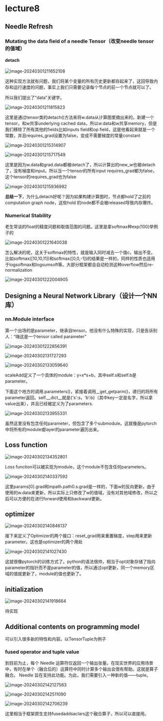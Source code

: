 # lecture8

## Needle Refresh

### Mutating the data field of a needle Tensor（改变needle tensor的值域）

#### detach

![image-20240301211652108](https://gitee.com/zhou-lu-wu-bei/picture-hub/raw/master/image-20240301211652108.png)

这种实现方法就有问题，我们将某个变量的所有历史更新都存起来了，这回导致内存和运行速度的问题，事实上我们只需要记录每个节点的前一个节点就可以了。

所以我们提出了“data”关键字。

![image-20240301211815823](https://gitee.com/zhou-lu-wu-bei/picture-hub/raw/master/image-20240301211815823.png)





这里是通过tensor类的detach()方法来将w.data从计算图里摘出来的。新建一个tensor，和w共享underlying cached data，所以w.data和w共享memory，但是我们移除了所有其他的fields比如inputs field和op field，这是他看起来就是一个常数，并且requires_grad设置为false，变成不需要梯度的常量constant

![image-20240301215314907](https://gitee.com/zhou-lu-wu-bei/picture-hub/raw/master/image-20240301215314907.png)

![image-20240301215717549](https://gitee.com/zhou-lu-wu-bei/picture-hub/raw/master/image-20240301215717549.png)

这里是因为w.data和grad.data都被detach了，所以计算出的new_w也被detach了，没有梯度和input。所以当一个tensor的所有input requires_grad都为false，这个tensor的requires_grad也为false

![image-20240301215936992](https://gitee.com/zhou-lu-wu-bei/picture-hub/raw/master/image-20240301215936992.png)

**总结一下**，为什么detach好呢？因为如果构建计算图时，节点都hold了之前的computation graph node，这些hold 的node都不会被released导致内存爆炸。

### Numerical Stability

老生常谈的float的精度问题和取值范围的问题。这里是拿softmax种exp(100)举例子的

![image-20240301221640038](https://gitee.com/zhou-lu-wu-bei/picture-hub/raw/master/image-20240301221640038.png)

怎么解决的呢，这关于softmax的特性，就是输入同时减去一个值c，输出不变。比如softmax([10,10,11])和softmax([0,0,-1])的结果是一样的，同样的性质也适用于logsoftmax和logsumsoft等。大部分框架都会自动检测这种overflow然后re-normalization

![image-20240301222004905](https://gitee.com/zhou-lu-wu-bei/picture-hub/raw/master/image-20240301222004905.png)

## Designing a Neural Network Library（设计一个NN库）

### nn.Module interface

第一个出场的是parameter，继承自tensor。他没有什么特殊的实现，只是告诉别人：“嗨这是一个tensor called parameter”

![image-20240301222856391](https://gitee.com/zhou-lu-wu-bei/picture-hub/raw/master/image-20240301222856391.png)

![image-20240302131727293](https://gitee.com/zhou-lu-wu-bei/picture-hub/raw/master/image-20240302131727293.png)

![image-20240302133059640](https://gitee.com/zhou-lu-wu-bei/picture-hub/raw/master/image-20240302133059640.png)

scaleAdd定义了一个具体的module：y=x*s+b，其中self.s和self.b是parameter。

下面这个地方的调用.parameters()，紧接着调用__get_getparm()，递归的将所有parameter返回。self.\_\_dict\_\_就是{'s':s，‘b’:b}（其中key一定是名字，所以拿value出来），并且已经被定义为了parameters.

![image-20240302133955331](https://gitee.com/zhou-lu-wu-bei/picture-hub/raw/master/image-20240302133955331.png)

虽然这里没有包含任何parameter，但包含了多个submodule。这就像是pytorch中将所有的module或layer的parameter遍历出来。

## Loss function

![image-20240302134352801](https://gitee.com/zhou-lu-wu-bei/picture-hub/raw/master/image-20240302134352801.png)

Loss function可以被实现为module，这个module不包含任何parameters。

![image-20240302140337592](https://gitee.com/zhou-lu-wu-bei/picture-hub/raw/master/image-20240302140337592.png)

这里params[0].grad和mpath.path0.s.grad是一样的，下面w的反向更新，由于使用的w.data来更新，所以实际上只修改了w的值域，没有对其他域修改，所以之后可以方便的在进行forward使用和backward更新。

## optimizer

![image-20240302140846137](https://gitee.com/zhou-lu-wu-bei/picture-hub/raw/master/image-20240302140846137.png)

接下来定义了Optimizer的两个接口：reset_grad用来重置梯度，step用来更新parameter。这也是optimizer的两个用处

![image-20240302141027430](https://gitee.com/zhou-lu-wu-bei/picture-hub/raw/master/image-20240302141027430.png)

这就很像pytorch的训练方式了。python的语法很帅，相当于opt对象存储了指向parameter的指针而不是parameter的值，所以通过opt更新，同一个memory区域的值就更新了，module的值也更新了。

## initialization

![image-20240302141918664](https://gitee.com/zhou-lu-wu-bei/picture-hub/raw/master/image-20240302141918664.png)

待实现

## Additional contents on programming model

可以引入很多新的特性和内容。以TensorTuple为例子

### fused operator and tuple value

到目前为止，每个 Needle 运算符仅返回一个输出张量。在现实世界的应用场景中，有时在单个（融合后的）运算符中同时计算多个输出会很有帮助。这就是算子融合。
Needle 旨在支持此功能。为此，我们需要引入一种新的值——tuple。

![image-20240302142127563](https://gitee.com/zhou-lu-wu-bei/picture-hub/raw/master/image-20240302142127563.png)

![image-20240302142511090](https://gitee.com/zhou-lu-wu-bei/picture-hub/raw/master/image-20240302142511090.png)

![image-20240302142706239](https://gitee.com/zhou-lu-wu-bei/picture-hub/raw/master/image-20240302142706239.png)

这里相当于框架原生支持fusedaddsaclars这个融合算子，所以可以直接用。